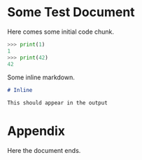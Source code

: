 # Some Test Document

Here comes some initial code chunk.

```python --no-echo --no-complete demo
>>> print(1)
1
>>> print(42)
42
```

Some inline markdown.

```markdown
# Inline

This should appear in the output
```

# Appendix

Here the document ends.
